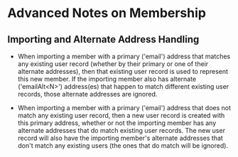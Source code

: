 
# Advanced Notes on Membership

## Importing and Alternate Address Handling

* When importing a member with a primary ('email') address that
  matches any existing user record (whether by their primary or one of
  their alternate addresses), then that existing user record is used
  to represent this new member.  If the importing member also has
  alternate ('emailAlt\<N\>') address(es) that happen to match
  different existing user records, those alternate addresses are
  ignored.

* When importing a member with a primary ('email') address that does
  not match any existing user record, then a new user record is
  created with this primary address, whether or not the importing
  member has any alternate addresses that do match existing user
  records.  The new user record will also have the importing member's
  alternate addresses that don't match any existing users (the ones
  that do match will be ignored).

